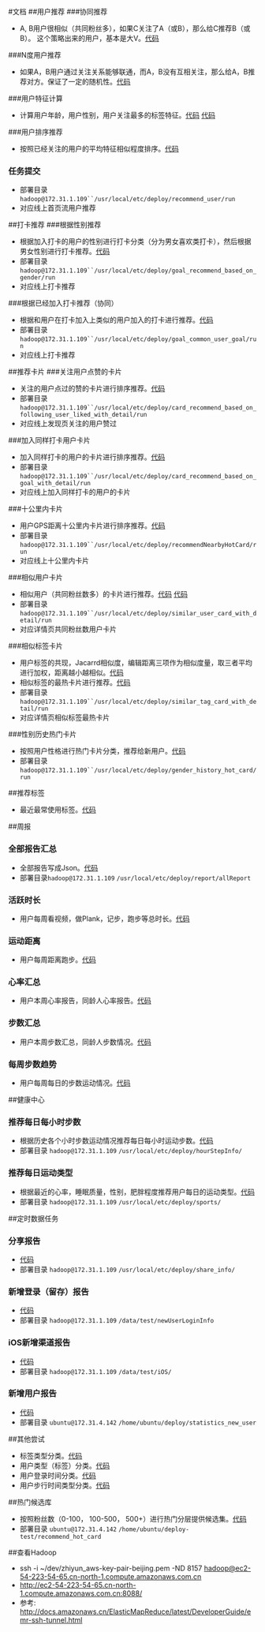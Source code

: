 #文档
##用户推荐
###协同推荐
* A, B用户很相似（共同粉丝多），如果C关注了A（或B），那么给C推荐B（或B）。 这个策略出来的用户，基本是大V。[代码](https://github.com/zhiyun168/feel-recommend/blob/master/src/main/scala/com/feel/recommend/RecommendUserBasedOnAlsoFollowing.scala) 


###N度用户推荐
* 如果A，B用户通过关注关系能够联通，而A，B没有互相关注，那么给A，B推荐对方。保证了一定的随机性。[代码](https://github.com/zhiyun168/feel-recommend/blob/master/src/main/scala/com/feel/recommend/RecommendUserBasedOnCCFollowing.scala)

###用户特征计算
* 计算用户年龄，用户性别，用户关注最多的标签特征。[代码](https://github.com/zhiyun168/feel-recommend/blob/master/src/main/scala/com/feel/recommend/UserInfoData.scala) [代码](https://github.com/zhiyun168/feel-recommend/blob/master/src/main/scala/com/feel/recommend/UserInfoFeature.scala) 

###用户排序推荐

* 按照已经关注的用户的平均特征相似程度排序。[代码](https://github.com/zhiyun168/feel-recommend/blob/master/src/main/scala/com/feel/recommend/RankRecommendedUser.scala)
 
### 任务提交
* 部署目录  `hadoop@172.31.1.109``/usr/local/etc/deploy/recommend_user/run`
* 对应线上首页流用户推荐

##打卡推荐
###根据性别推荐
* 根据加入打卡的用户的性别进行打卡分类（分为男女喜欢类打卡），然后根据男女性别进行打卡推荐。[代码](https://github.com/zhiyun168/feel-recommend/blob/master/src/main/scala/com/feel/recommend/RecommendGoalBasedOnGender.scala)
* 部署目录`hadoop@172.31.1.109``/usr/local/etc/deploy/goal_recommend_based_on_gender/run`
* 对应线上打卡推荐

###根据已经加入打卡推荐（协同）
* 根据和用户在打卡加入上类似的用户加入的打卡进行推荐。[代码](https://github.com/zhiyun168/feel-recommend/blob/master/src/main/scala/com/feel/recommend/RecommendGoalBaseOnSameGoalJoinedUser.scala)
* 部署目录`hadoop@172.31.1.109``/usr/local/etc/deploy/goal_common_user_goal/run`
* 对应线上打卡推荐


##推荐卡片
###关注用户点赞的卡片
* 关注的用户点过的赞的卡片进行排序推荐。[代码](https://github.com/zhiyun168/feel-recommend/blob/master/src/main/scala/com/feel/recommend/RecommendCardBasedOnFolowingUserLiked.scala)
* 部署目录 `hadoop@172.31.1.109``/usr/local/etc/deploy/card_recommend_based_on_following_user_liked_with_detail/run`
* 对应线上发现页关注的用户赞过

###加入同样打卡用户卡片
* 加入同样打卡的用户的卡片进行排序推荐。[代码](https://github.com/zhiyun168/feel-recommend/blob/master/src/main/scala/com/feel/recommend/RecommendCardBasedOnGoalJoined.scala)
* 部署目录 `hadoop@172.31.1.109``/usr/local/etc/deploy/card_recommend_based_on_goal_with_detail/run`
* 对应线上加入同样打卡的用户的卡片

###十公里内卡片
* 用户GPS距离十公里内卡片进行排序推荐。[代码](https://github.com/zhiyun168/feel-recommend/blob/master/src/main/scala/com/feel/recommend/RecommendCardBasedOnNearbyHot.scala)
* 部署目录 `hadoop@172.31.1.109``/usr/local/etc/deploy/recommendNearbyHotCard/run`
* 对应线上十公里内卡片

###相似用户卡片
* 相似用户（共同粉丝数多）的卡片进行推荐。[代码](https://github.com/zhiyun168/feel-recommend/blob/master/src/main/scala/com/feel/recommend/RecommendSimilarUser.scala) [代码](https://github.com/zhiyun168/feel-recommend/blob/master/src/main/scala/com/feel/recommend/RecommendCardForSimilarUser.scala)
* 部署目录 `hadoop@172.31.1.109``/usr/local/etc/deploy/similar_user_card_with_detail/run`
* 对应详情页共同粉丝数用户卡片

###相似标签卡片
* 用户标签的共现，Jacarrd相似度，编辑距离三项作为相似度量，取三者平均进行加权，距离越小越相似。[代码](https://github.com/zhiyun168/feel-recommend/blob/master/src/main/scala/com/feel/recommend/RecommendSimilarTag.scala)
* 相似标签的最热卡片进行推荐。[代码](https://github.com/zhiyun168/feel-recommend/blob/master/src/main/scala/com/feel/recommend/RecommendCardForSimilarTag.scala)
*  部署目录 `hadoop@172.31.1.109``/usr/local/etc/deploy/similar_tag_card_with_detail/run`
*  对应详情页相似标签最热卡片

###性别历史热门卡片
* 按照用户性格进行热门卡片分类，推荐给新用户。[代码](https://github.com/zhiyun168/feel-recommend/blob/master/src/main/scala/com/feel/recommend/RecommendHistoryHotContextBasedOnGender.scala)
* 部署目录 `hadoop@172.31.1.109``/usr/local/etc/deploy/gender_history_hot_card/run`

##推荐标签
* 最近最常使用标签。[代码](https://github.com/zhiyun168/feel-recommend/blob/master/src/main/scala/com/feel/recommend/RecentlyMostlyUsedTag.scala)

##周报
### 全部报告汇总

* 全部报告写成Json。[代码](https://github.com/zhiyun168/feel-recommend/blob/master/src/main/scala/com/feel/statistics/AllReport.scala) 
* 部署目录`hadoop@172.31.1.109` `/usr/local/etc/deploy/report/allReport`

### 活跃时长
* 用户每周看视频，做Plank，记步，跑步等总时长。[代码](https://github.com/zhiyun168/feel-recommend/blob/master/src/main/scala/com/feel/statistics/ActivityTimeReport.scala)

### 运动距离
* 用户每周距离跑步。[代码](https://github.com/zhiyun168/feel-recommend/blob/master/src/main/scala/com/feel/statistics/DistanceReport.scala)

### 心率汇总
* 用户本周心率报告，同龄人心率报告。[代码](https://github.com/zhiyun168/feel-recommend/blob/master/src/main/scala/com/feel/statistics/HeartRatioReport.scala)

### 步数汇总
* 用户本周步数汇总，同龄人步数情况。[代码](https://github.com/zhiyun168/feel-recommend/blob/master/src/main/scala/com/feel/statistics/StepReport.scala) 

### 每周步数趋势
* 用户每周每日的步数运动情况。[代码](https://github.com/zhiyun168/feel-recommend/blob/master/src/main/scala/com/feel/statistics/WeeklyDayStepTrend.scala)

##健康中心
### 推荐每日每小时步数
* 根据历史各个小时步数运动情况推荐每日每小时运动步数。[代码](https://github.com/zhiyun168/feel-recommend/blob/master/src/main/scala/com/feel/recommend/RecommendPlanForStepTarget.scala)
* 部署目录 `hadoop@172.31.1.109` `/usr/local/etc/deploy/hourStepInfo/`

### 推荐每日运动类型
* 根据最近的心率，睡眠质量，性别，肥胖程度推荐用户每日的运动类型。[代码](https://github.com/zhiyun168/feel-recommend/blob/master/src/main/scala/com/feel/recommend/RecommendSportsBasedUserInfo.scala)
* 部署目录 `hadoop@172.31.1.109` `/usr/local/etc/deploy/sports/`

##定时数据任务
### 分享报告
* [代码](https://github.com/zhiyun168/feel-recommend/blob/master/src/main/scala/com/feel/statistics/ShareInfo.scala)
* 部署目录  `hadoop@172.31.1.109` `/usr/local/etc/deploy/share_info/` 

### 新增登录（留存）报告 
* [代码](https://github.com/zhiyun168/feel-recommend/blob/master/src/main/scala/com/feel/statistics/NewUserLogInfo.scala)
* 部署目录 `hadoop@172.31.1.109` `/data/test/newUserLoginInfo`

### iOS新增渠道报告
* [代码](https://github.com/zhiyun168/feel-recommend/blob/master/src/main/scala/com/feel/statistics/ChannelIOSDataInfo.scala)
* 部署目录 `hadoop@172.31.1.109` `/data/test/iOS/`

### 新增用户报告
* [代码](https://github.com/zhiyun168/feel-recommend/blob/master/src/main/scala/com/feel/statistics/NewUserMetric.scala)
* 部署目录 `ubuntu@172.31.4.142` `/home/ubuntu/deploy/statistics_new_user`

##其他尝试
* 标签类型分类。[代码](https://github.com/zhiyun168/feel-recommend/blob/master/src/main/scala/com/feel/recommend/ClassifyTag.scala)
* 用户类型（标签）分类。[代码](https://github.com/zhiyun168/feel-recommend/blob/master/src/main/scala/com/feel/recommend/ClassifyUserType.scala)
* 用户登录时间分类。[代码](https://github.com/zhiyun168/feel-recommend/blob/master/src/main/scala/com/feel/statistics/UserLogInTimeAnalysis.scala)
* 用户步行时间类型分类。[代码](https://github.com/zhiyun168/feel-recommend/blob/master/src/main/scala/com/feel/statistics/StepGame.scala)

##热门候选库
* 按照粉丝数（0-100， 100-500， 500+）进行热门分层提供候选集。[代码](https://github.com/zhiyun168/feel-recommend/blob/master/src/main/scala/com/feel/recommend/RecommendHotCardBasedOnKLDivergence.scala)
* 部署目录 `ubuntu@172.31.4.142` `/home/ubuntu/deploy-test/recommend_hot_card`


##查看Hadoop
* ssh -i ~/dev/zhiyun_aws-key-pair-beijing.pem -ND 8157 hadoop@ec2-54-223-54-65.cn-north-1.compute.amazonaws.com.cn
* http://ec2-54-223-54-65.cn-north-1.compute.amazonaws.com.cn:8088/
* 参考: http://docs.amazonaws.cn/ElasticMapReduce/latest/DeveloperGuide/emr-ssh-tunnel.html
